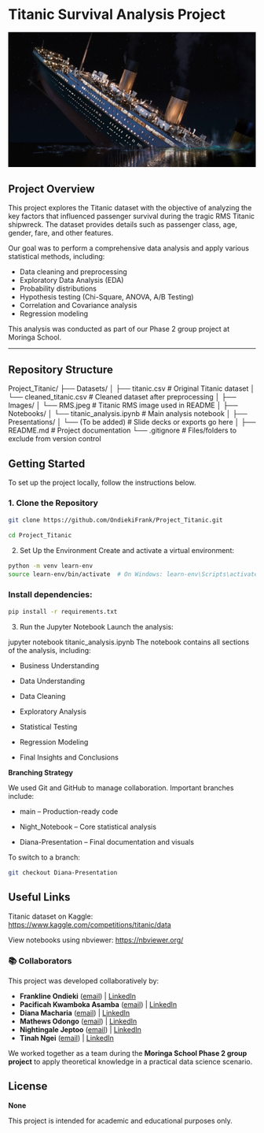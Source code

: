 # Titanic Survival Analysis Project

![RMS Titanic](./Images/RMS.jpeg)

## Project Overview

This project explores the Titanic dataset with the objective of analyzing the key factors that influenced passenger survival during the tragic RMS Titanic shipwreck. The dataset provides details such as passenger class, age, gender, fare, and other features.

Our goal was to perform a comprehensive data analysis and apply various statistical methods, including:

- Data cleaning and preprocessing
- Exploratory Data Analysis (EDA)
- Probability distributions
- Hypothesis testing (Chi-Square, ANOVA, A/B Testing)
- Correlation and Covariance analysis
- Regression modeling

This analysis was conducted as part of our Phase 2 group project at Moringa School.

---

## Repository Structure

Project_Titanic/
├── Datasets/
│   ├── titanic.csv                # Original Titanic dataset
│   └── cleaned_titanic.csv        # Cleaned dataset after preprocessing
│
├── Images/
│   └── RMS.jpeg                   # Titanic RMS image used in README
│
├── Notebooks/
│   └── titanic_analysis.ipynb     # Main analysis notebook
│
├── Presentations/
│   └── (To be added)              # Slide decks or exports go here
│
├── README.md                      # Project documentation
└── .gitignore                     # Files/folders to exclude from version control


## Getting Started

To set up the project locally, follow the instructions below.

### 1. Clone the Repository

```bash
git clone https://github.com/OndiekiFrank/Project_Titanic.git
```
```bash
cd Project_Titanic
```
2. Set Up the Environment
Create and activate a virtual environment:

```bash
python -m venv learn-env
source learn-env/bin/activate  # On Windows: learn-env\Scripts\activate
```
### Install dependencies:


```bash
pip install -r requirements.txt
```
3. Run the Jupyter Notebook
Launch the analysis:

jupyter notebook titanic_analysis.ipynb
The notebook contains all sections of the analysis, including:

- Business Understanding

- Data Understanding

- Data Cleaning

- Exploratory Analysis

- Statistical Testing

- Regression Modeling

- Final Insights and Conclusions

**Branching Strategy** 

We used Git and GitHub to manage collaboration. Important branches include:

- main – Production-ready code

- Night_Notebook – Core statistical analysis

- Diana-Presentation – Final documentation and visuals

To switch to a branch:

```bash
git checkout Diana-Presentation
```
## Useful Links

Titanic dataset on Kaggle:
https://www.kaggle.com/competitions/titanic/data

View notebooks using nbviewer:
https://nbviewer.org/


### 📚 Collaborators  
This project was developed collaboratively by:

- **Frankline Ondieki** ([email](mailto:ondiekifrank021@gmail.com)) | [LinkedIn](https://www.linkedin.com/in/frankline-ondieki-39a61828a/)
- **Pacificah Kwamboka Asamba** ([email](mailto:sikamboga1@gmail.com)) | [LinkedIn](https://www.linkedin.com/in/pacificah-omboga-42959b83/)
- **Diana Macharia** ([email](mailto:hellendiana091@gmail.com)) | [LinkedIn](https://www.linkedin.com/in/hellen-diana-njeri)
- **Mathews Odongo** ([email](mailto:wandera59@gmail.com)) | [LinkedIn](https://www.linkedin.com/in/mathews-odongo-9a2541368?trk=contact-info)
- **Nightingale Jeptoo** ([email](mailto:nightingalemib@gmail.com)) | [LinkedIn](https://www.linkedin.com/in/jeptoo-nightingale-36131741/)
- **Tinah Ngei** ([email](mailto:tinahngei@gmail.com)) | [LinkedIn](https://www.linkedin.com/in/tinah-ngei-4b411386/)

We worked together as a team during the **Moringa School Phase 2 group project** to apply theoretical knowledge in a practical data science scenario.

## License
 **None**
 
This project is intended for academic and educational purposes only.


